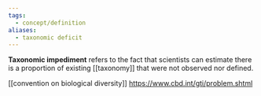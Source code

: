 ```yaml
---
tags:
  - concept/definition
aliases:
  - taxonomic deficit
---
```

**Taxonomic impediment** refers to the fact that scientists can estimate there is a proportion of existing [[taxonomy]] that were not observed nor defined.

[[convention on biological diversity]]
https://www.cbd.int/gti/problem.shtml